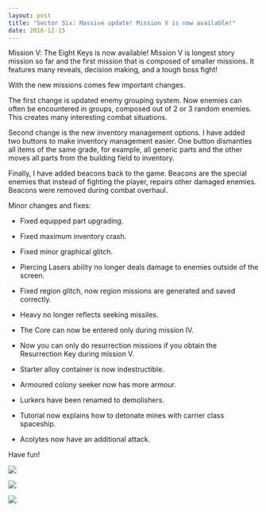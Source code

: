 ```yaml
---
layout: post
title: "Sector Six: Massive update! Mission V is now available!"
date: 2016-12-15
---
```


Mission V: The Eight Keys is now available!
Mission V is longest story mission so far and the first mission that is composed of smaller missions.
It features many reveals, decision making, and a tough boss fight!

With the new missions comes few important changes.

The first change is updated enemy grouping system.
Now enemies can often be encountered in groups, composed out of 2 or 3 random enemies.
This creates many interesting combat situations.

Second change is the new inventory management options. 
I have added two buttons to make inventory management easier.
One button dismantles all items of the same grade, for example, all generic parts and the other moves all parts from the building field to inventory.

Finally, I have added beacons back to the game. 
Beacons are the special enemies that instead of fighting the player, repairs other damaged enemies.
Beacons were removed during combat overhaul.

Minor changes and fixes:

* Fixed equipped part upgrading.

* Fixed maximum inventory crash.

* Fixed minor graphical glitch.

* Piercing Lasers ability no longer deals damage to enemies outside of the screen.

* Fixed region glitch, now region missions are generated and saved correctly.

* Heavy no longer reflects seeking missiles.

* The Core can now be entered only during mission IV.

* Now you can only do resurrection missions if you obtain the Resurrection Key during mission V.

* Starter alloy container is now indestructible.

* Armoured colony seeker now has more armour.

* Lurkers have been renamed to demolishers.

* Tutorial now explains how to detonate mines with carrier class spaceship.

* Acolytes now have an additional attack.

Have fun!

![](https://i.imgur.com/EH8vWFS.png)

![](https://i.imgur.com/YgbQD9R.png)

![](https://i.imgur.com/zy7P62B.png)
